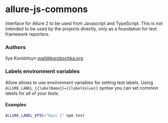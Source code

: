 # allure-js-commons

Interface for Allure 2 to be used from Javascript and TypeScript.
This is not intended to be used by the projects directly, only as a foundation for test framework reporters.

### Authors

Ilya Korobitsyn <mail@korobochka.org>

### Labels environment variables

Allure allows to use environment variables for setting test labels.
Using `ALLURE_LABEL_{{labelName}}={{labelValue}}` syntax you can set common labels for all of your tests.

#### Examples

```bash
ALLURE_LABEL_EPIC="Epic 1" npm test
```
